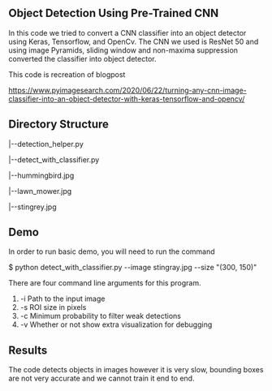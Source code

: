 ## Object Detection Using Pre-Trained CNN

In this code we tried to convert a CNN classifier into an object detector using Keras, Tensorflow, and OpenCv. The CNN we used is ResNet 50 and using image Pyramids, sliding window and non-maxima suppression converted the classifier into object detector. 

This code is recreation of blogpost

https://www.pyimagesearch.com/2020/06/22/turning-any-cnn-image-classifier-into-an-object-detector-with-keras-tensorflow-and-opencv/

## Directory Structure

  |--detection_helper.py
  
  |--detect_with_classifier.py
  
  |--hummingbird.jpg
  
  |--lawn_mower.jpg
  
  |--stingrey.jpg
  
## Demo

In order to run basic demo, you will need to run the command

$ python detect_with_classifier.py --image stingray.jpg --size "(300, 150)"

There are four command line arguments for this program.

1.  -i    Path to the input image
2.  -s    ROI size in pixels
3.  -c    Minimum probability to filter weak detections
4.  -v    Whether or not show extra visualization for debugging

## Results

The code detects objects in images however it is very slow, bounding boxes are not very accurate and we cannot train it end to end.
